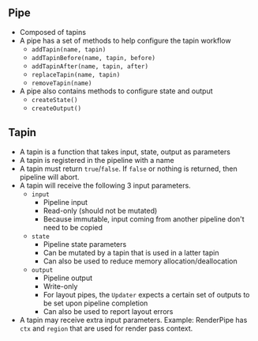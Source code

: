 ## Pipe
* Composed of tapins
* A pipe has a set of methods to help configure the tapin workflow
    * `addTapin(name, tapin)`
    * `addTapinBefore(name, tapin, before)`
    * `addTapinAfter(name, tapin, after)`
    * `replaceTapin(name, tapin)`
    * `removeTapin(name)`
* A pipe also contains methods to configure state and output
    * `createState()`
    * `createOutput()`

## Tapin
* A tapin is a function that takes input, state, output as parameters
* A tapin is registered in the pipeline with a name
* A tapin must return `true`/`false`.  If `false` or nothing is returned, then pipeline will abort.
* A tapin will receive the following 3 input parameters.
    * `input`
        * Pipeline input
        * Read-only (should not be mutated)
        * Because immutable, input coming from another pipeline don't need to be copied 
    * `state`
        * Pipeline state parameters
        * Can be mutated by a tapin that is used in a latter tapin
        * Can also be used to reduce memory allocation/deallocation
    * `output`
        * Pipeline output
        * Write-only
        * For layout pipes, the `Updater` expects a certain set of outputs to be set upon pipeline completion
        * Can also be used to report layout errors
* A tapin may receive extra input parameters. Example: RenderPipe has `ctx` and `region` that are used for render pass context.